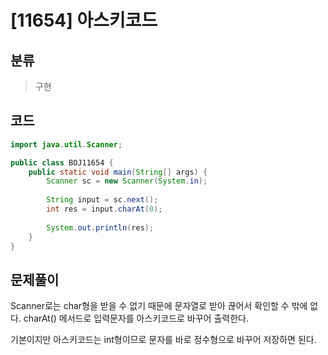# [11654] 아스키코드

## 분류
> 구현
>

## 코드
```java
import java.util.Scanner;

public class BOJ11654 {
	public static void main(String[] args) {
		Scanner sc = new Scanner(System.in);
		
		String input = sc.next();
		int res = input.charAt(0);
		
		System.out.println(res);
	}
}
```

## 문제풀이

Scanner로는 char형을 받을 수 없기 때문에 문자열로 받아 끊어서 확인할 수 밖에 없다. charAt() 메서드로 입력문자를 아스키코드로 바꾸어 출력한다.

기본이지만 아스키코드는 int형이므로 문자를 바로 정수형으로 바꾸어 저장하면 된다.
